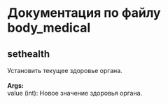 # Документация по файлу body_medical

## sethealth<br>
Установить текущее здоровье органа.<br>
<br>
**Args:**<br>
value (int): Новое значение здоровья органа.<br>
<br>
